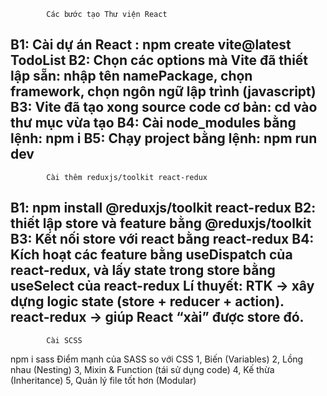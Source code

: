             Các bước tạo Thư viện React
B1: Cài dự án React : npm create vite@latest TodoList
B2: Chọn các options mà Vite đã thiết lập sẵn: nhập tên namePackage, chọn framework, chọn ngôn ngữ lập trình (javascript)
B3: Vite đã tạo xong source code cơ bản: cd vào thư mục vừa tạo
B4: Cài node_modules bằng lệnh: npm i
B5: Chạy project bằng lệnh: npm run dev
---------------------------------------------------------------------
            Cài thêm reduxjs/toolkit react-redux
B1: npm install @reduxjs/toolkit react-redux
B2: thiết lập store và feature bằng @reduxjs/toolkit
B3: Kết nối store với react bằng react-redux
B4: Kích hoạt các feature bằng useDispatch của react-redux,
    và lấy state trong store bằng useSelect của react-redux
Lí thuyết: 
RTK → xây dựng logic state (store + reducer + action).
react-redux → giúp React “xài” được store đó.
---------------------------------------------------------------------
            Cài SCSS
npm i sass
Điểm mạnh của SASS so với CSS
1, Biến (Variables)
2, Lồng nhau (Nesting)
3, Mixin & Function (tái sử dụng code)
4, Kế thừa (Inheritance)
5, Quản lý file tốt hơn (Modular)
